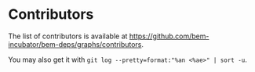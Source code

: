 Contributors
============

The list of contributors is available at https://github.com/bem-incubator/bem-deps/graphs/contributors.

You may also get it with `git log --pretty=format:"%an <%ae>" | sort -u`.
